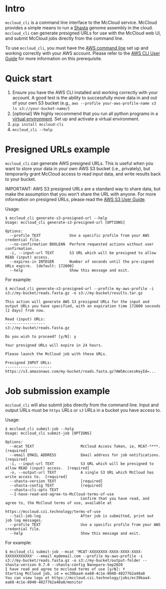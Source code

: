 # Intro

`mccloud_cli` is a command line interface to the McCloud service. McCloud provides
a simple means to run a [Shasta](https://github.com/chanzuckerberg/shasta) genome assembly
in the cloud. `mccloud_cli` can generate presigned URLs for use with the
McCloud web UI, and submit McCloud jobs directly from the command line.

To use `mccloud_cli`, you must have the [AWS command line](https://aws.amazon.com/cli/) set up and working
correctly with your AWS account. Please refer to the [AWS CLI User Guide](https://docs.aws.amazon.com/cli/latest/userguide/cli-chap-welcome.html) for more information on this prerequisite.

# Quick start

1. Ensure you have the AWS CLI installed and working correctly with your account.
   A good test is the ability to successfully move data in and out of your own
   S3 bucket (e.g., `aws --profile your-aws-profile-name s3 ls s3://your-bucket-name/`)
2. [optional] We highly reccommend that you run all python programs in a
   [virtual environment](https://docs.python.org/3/tutorial/venv.html). Set up
   and activate a virtual environment.
3. `pip install mccloud-cli`
4. `mccloud_cli --help`

# Presigned URLs example

`mccloud_cli` can generate AWS presigned URLs. This is useful when you want to store your
data in _your own_ AWS S3 bucket (i.e., privately), but temporarily grant McCloud
access to read input data, and write results back to your bucket.

IMPORTANT: AWS S3 presigned URLs are a standard way to share data, but make the assumption
that you won't share the URL with anyone. For more information on presigned URLs, please read the
[AWS S3 User Guide](https://docs.aws.amazon.com/AmazonS3/latest/userguide/using-presigned-url.html).

Usage:

```
$ mccloud_cli generate-s3-presigned-url --help
Usage: mccloud_cli generate-s3-presigned-url [OPTIONS]

Options:
  --profile TEXT             Use a specific profile from your AWS credential file.
  --no-confirmation BOOLEAN  Perform requested actions without user confirmation.
  -i, --input-url TEXT       S3 URL which will be presigned to allow READ (input) access.
  --expires-in INTEGER       Number of seconds until the pre-signed URLs expire.  [default: 172800]
  --help                     Show this message and exit.
```

For example:

```
$ mccloud_cli generate-s3-presigned-url --profile my-aws-profile -i s3://my-bucket/reads.fasta.gz -o s3://my-bucket/results.tar.gz

This action will generate AWS S3 presigned URLs for the input and output URLs you have specified, with an expiration time 172800 seconds [2 days] from now.

Read (input) URLs:
------------------
s3://my-bucket/reads.fasta.gz

Do you wish to proceed? [y/N]: y

Your presigned URLs will expire in 24 hours.

Please launch the McCloud job with these URLs.

Presigned INPUT URLs:
---------------------
https://s3.amazonaws.com/my-bucket/reads.fasta.gz?AWSAccessKeyId=...
```

# Job submission example

`mccloud_cli` will also submit jobs directly from the command line. Input and output URLs must
be `https` URLs or `s3` URLs in a bucket you have access to.

Usage:

```
$ mccloud_cli submit-job --help
Usage: mccloud_cli submit-job [OPTIONS]

Options:
  --mcat TEXT                     McCloud Access Token, ie, MCAT-****.  [required]
  --email EMAIL ADDRESS           Email address for job notifications.  [required]
  -i, --input-url TEXT            S3 URL which will be presigned to allow READ (input) access.  [required]
  -o, --output-url TEXT           A single S3 URL which McCloud has write access to.  [required]
  --shasta-version TEXT           [required]
  --shasta-config TEXT            [required]
  --shasta-cli-opts TEXT
  --I-have-read-and-agree-to-McCloud-terms-of-use
                                  Confirm that you have read, and agree to, the McCloud terms of use, available at
                                  https://mccloud.czi.technology/terms-of-use
  --tail-job-log                  After job is submitted, print out job log messages.
  --profile TEXT                  Use a specific profile from your AWS credential file.
  --help                          Show this message and exit.
```

For example:

```
$ mccloud_cli submit-job --mcat 'MCAT-XXXXXXXX-XXXX-XXXX-XXXX-XXXXXXXXXXXX' --email my@email.com --profile my-aws-profile -i s3://my-bucket/reads.fasta.gz -o s3://my-bucket/output-folder --shasta-version 0.7.0 --shasta-config Nanopore-Sep2020
I have read and agree to mccloud terms of use [y/N]: Y
Starting McCloud job, id = ec39baa4-ea68-4c1e-8040-40277b2a48a0
You can view logs at https://mccloud.czi.technology/jobs/ec39baa4-ea68-4c1e-8040-40277b2a48a0/monitor
```
